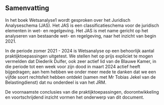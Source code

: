 ## Samenvatting
In het boek Wetsanalyse1 wordt gesproken over het Juridisch Analyseschema (JAS). Het JAS is een classificatieschema voor de juridisch elementen in wet- en regelgeving. Het JAS is met name gericht op het analyseren van bestaande wet- en regelgeving, naar het inzicht van begin 2021.

In de periode zomer 2021 - 2024 is Wetsanalyse op een behoorlijk aantal praktijktoepassingen uitgetest. We stellen het op prijs expliciet te mogen vermelden dat Diederik Dulfer, ook zeer actief lid van de Blauwe Kamer, in die periode tot een week voor zijn dood in maart 2024 actief heeft bijgedragen; aan hem hebben we onder meer mede te danken dat we een vijfde soort rechtsfeit hebben ontdekt (samen met Mr Tobias Jekel van de Belastingdienst) dat nu onderdeel is van het JRM.

De voornaamste conclusies van die praktijktoepassingen, doorontwikkeling en voortschrijdend inzicht vormen het onderwerp van dit document.

